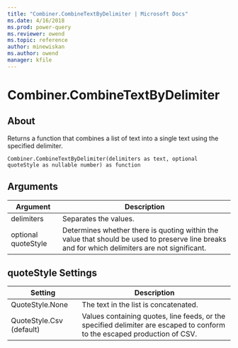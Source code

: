 ```yaml
---
title: "Combiner.CombineTextByDelimiter | Microsoft Docs"
ms.date: 4/16/2018
ms.prod: power-query
ms.reviewer: owend
ms.topic: reference
author: minewiskan
ms.author: owend
manager: kfile
---
```

# Combiner.CombineTextByDelimiter

  
## About  
Returns a function that combines a list of text into a single text using the specified delimiter.  
  
```  
Combiner.CombineTextByDelimiter(delimiters as text, optional quoteStyle as nullable number) as function  
```  
  
## Arguments  
  
|Argument|Description|  
|------------|---------------|  
|delimiters|Separates the values.|  
|optional quoteStyle|Determines whether there is quoting within the value that should be used to preserve line breaks and for which delimiters are not significant.|  
  
## <a name="__toc360789935"></a>quoteStyle Settings  
  
|Setting|Description|  
|-----------|---------------|  
|QuoteStyle.None|The text in the list is concatenated.|  
|QuoteStyle.Csv (default)|Values containing quotes, line feeds, or the specified delimiter are escaped to conform to the escaped production of CSV.|  
  
